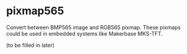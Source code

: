 # pixmap565
Convert between BMP565 image and RGB565 pixmap.
These pixmaps could be used in embedded systems like Makerbase MKS-TFT.

(to be filled in later)
